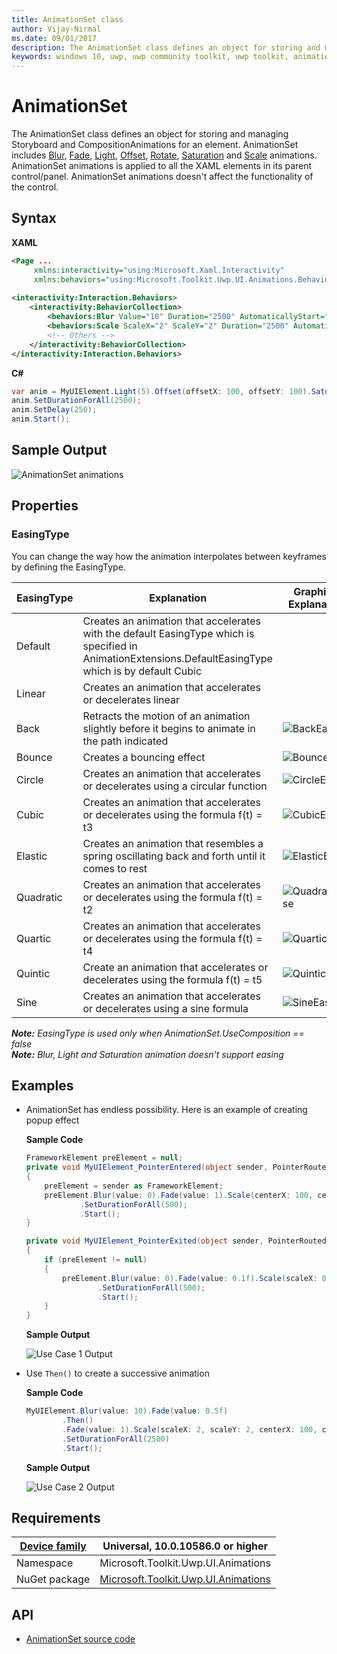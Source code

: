 ```yaml
---
title: AnimationSet class
author: Vijay-Nirmal
ms.date: 09/01/2017
description: The AnimationSet class defines an object for storing and managing Storyboard and CompositionAnimations for an element
keywords: windows 10, uwp, uwp community toolkit, uwp toolkit, animationset, animationset class
---
```


# AnimationSet

The AnimationSet class defines an object for storing and managing Storyboard and CompositionAnimations for an element. AnimationSet includes [Blur](\Blur.md), [Fade](\Fade.md), [Light](\Light.md), [Offset](\Offset.md), [Rotate](\Rotate.md), [Saturation](\Saturation.md) and [Scale](\Scale.md) animations. AnimationSet animations is applied to all the XAML elements in its parent control/panel. AnimationSet animations doesn't affect the functionality of the control.

## Syntax

**XAML**

```xml
<Page ...
     xmlns:interactivity="using:Microsoft.Xaml.Interactivity"  
     xmlns:behaviors="using:Microsoft.Toolkit.Uwp.UI.Animations.Behaviors"/>
 
<interactivity:Interaction.Behaviors>
    <interactivity:BehaviorCollection>
        <behaviors:Blur Value="10" Duration="2500" AutomaticallyStart="True"/>
        <behaviors:Scale ScaleX="2" ScaleY="2" Duration="2500" AutomaticallyStart="True"/>
        <!-- Others -->
    </interactivity:BehaviorCollection>
</interactivity:Interaction.Behaviors> 
 ```

**C#**

```csharp
var anim = MyUIElement.Light(5).Offset(offsetX: 100, offsetY: 100).Saturation(0.5).Scale(scaleX: 2, scaleY: 2);
anim.SetDurationForAll(2500);
anim.SetDelay(250);
anim.Start();
```

## Sample Output

![AnimationSet animations](https://github.com/Vijay-Nirmal/UWPCommunityToolkit/blob/DocImprovements/docs/resources/images/Animations/Chaining-Animations-Light-Offset-Saturation-Scale.gif)

## Properties



### EasingType

You can change the way how the animation interpolates between keyframes by defining the EasingType.

| EasingType | Explanation                                                                                                | Graphical Explanation                      |
| ---------- | ---------------------------------------------------------------------------------------------------------- | ------------------------------------------ |
| Default    | Creates an animation that accelerates with the default EasingType which is specified in AnimationExtensions.DefaultEasingType which is by default Cubic |                                                                                                                           |
| Linear     | Creates an animation that accelerates or decelerates linear                                                                                             |                                                                                                                           |
| Back       | Retracts the motion of an animation slightly before it begins to animate in the path indicated                                                          | ![BackEase](https://docs.microsoft.com/en-us/dotnet/framework/wpf/graphics-multimedia/media/backease-graph.png)           |
| Bounce     | Creates a bouncing effect                                                                                                                               | ![BounceEase](https://docs.microsoft.com/en-us/dotnet/framework/wpf/graphics-multimedia/media/bounceease-graph.png)       |
| Circle     | Creates an animation that accelerates or decelerates using a circular function                                                                          | ![CircleEase](https://docs.microsoft.com/en-us/dotnet/framework/wpf/graphics-multimedia/media/circleease-graph.png)       |
| Cubic      | Creates an animation that accelerates or decelerates using the formula f(t) = t3                                                                        | ![CubicEase](https://docs.microsoft.com/en-us/dotnet/framework/wpf/graphics-multimedia/media/cubicease-graph.png)         |
| Elastic    | Creates an animation that resembles a spring oscillating back and forth until it comes to rest                                                          | ![ElasticEase](https://docs.microsoft.com/en-us/dotnet/framework/wpf/graphics-multimedia/media/elasticease-graph.png)     |
| Quadratic  | Creates an animation that accelerates or decelerates using the formula f(t) = t2                                                                        | ![QuadraticEase](https://docs.microsoft.com/en-us/dotnet/framework/wpf/graphics-multimedia/media/quadraticease-graph.png) |
| Quartic    | Creates an animation that accelerates or decelerates using the formula f(t) = t4                                                                        | ![QuarticEase](https://docs.microsoft.com/en-us/dotnet/framework/wpf/graphics-multimedia/media/quarticease-graph.png)     |
| Quintic    | Create an animation that accelerates or decelerates using the formula f(t) = t5                                                                         | ![QuinticEase](https://docs.microsoft.com/en-us/dotnet/framework/wpf/graphics-multimedia/media/quinticease-graph.png)     |
| Sine       | Creates an animation that accelerates or decelerates using a sine formula                                                                               | ![SineEase](https://docs.microsoft.com/en-us/dotnet/framework/wpf/graphics-multimedia/media/sineease-graph.png)           |

***Note:** EasingType is used only when AnimationSet.UseComposition == false*  
***Note:** Blur, Light and Saturation animation doesn't support easing*

## Examples

- AnimationSet has endless possibility. Here is an example of creating popup effect

    **Sample Code**
    ```csharp
    FrameworkElement preElement = null;
    private void MyUIElement_PointerEntered(object sender, PointerRoutedEventArgs e)
    {
        preElement = sender as FrameworkElement;
        preElement.Blur(value: 0).Fade(value: 1).Scale(centerX: 100, centerY: 100, easingType: EasingType.Sine);
                .SetDurationForAll(500);
                .Start();
    }

    private void MyUIElement_PointerExited(object sender, PointerRoutedEventArgs e)
    {
        if (preElement != null)
        {
            preElement.Blur(value: 0).Fade(value: 0.1f).Scale(scaleX: 0.5f, scaleY: 0.5f, centerX: 100, centerY: 100, easingType: EasingType.Sine)
                    .SetDurationForAll(500);
                    .Start();
        }
    }
    ```
    **Sample Output**

    ![Use Case 1 Output](https://github.com/Vijay-Nirmal/UWPCommunityToolkit/blob/DocImprovements/docs/resources/images/Animations/AnimationSet/Use-Case-1.gif)
- Use `Then()` to create a successive animation

    **Sample Code**
    ```csharp
    MyUIElement.Blur(value: 10).Fade(value: 0.5f)
            .Then()
            .Fade(value: 1).Scale(scaleX: 2, scaleY: 2, centerX: 100, centerY: 100, easingType: EasingType.Sine)
            .SetDurationForAll(2500)
            .Start();
    ```
    **Sample Output**

    ![Use Case 2 Output](https://github.com/Vijay-Nirmal/UWPCommunityToolkit/blob/DocImprovements/docs/resources/images/Animations/AnimationSet/Use-Case-2.gif)

## Requirements

| [Device family](http://go.microsoft.com/fwlink/p/?LinkID=526370) | Universal, 10.0.10586.0 or higher   |
| ---------------------------------------------------------------- | ----------------------------------- |
| Namespace                                                        | Microsoft.Toolkit.Uwp.UI.Animations |
| NuGet package | [Microsoft.Toolkit.Uwp.UI.Animations](https://www.nuget.org/packages/Microsoft.Toolkit.Uwp.UI.Animations/) |

## API

* [AnimationSet source code](https://github.com/Microsoft/UWPCommunityToolkit/tree/master/Microsoft.Toolkit.Uwp.UI.Animations)

